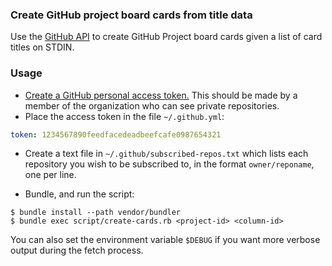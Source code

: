 ### Create GitHub project board cards from title data

Use the [GitHub API](https://developer.github.com/v3/) to create GitHub Project board cards given a list of card titles on STDIN.

### Usage

 - [Create a GitHub personal access token.](https://help.github.com/articles/creating-an-access-token-for-command-line-use/) This should be made by a member of the organization who can see private repositories.
 - Place the access token in the file `~/.github.yml`:

``` yaml
token: 1234567890feedfacedeadbeefcafe0987654321
```

 - Create a text file in `~/.github/subscribed-repos.txt` which lists each repository you wish to be subscribed to, in the format `owner/reponame`, one per line.

 - Bundle, and run the script:

```
$ bundle install --path vendor/bundler
$ bundle exec script/create-cards.rb <project-id> <column-id>
```

You can also set the environment variable `$DEBUG` if you want more verbose output during the fetch process.
